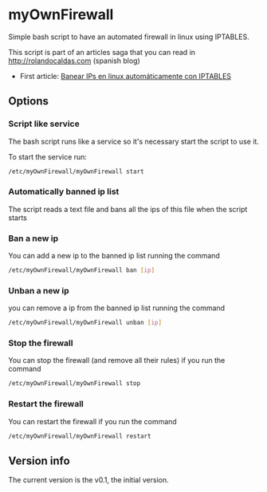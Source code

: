 # myOwnFirewall

Simple bash script to have an automated firewall in linux using IPTABLES.

This script is part of an articles saga that you can read in http://rolandocaldas.com (spanish blog)

- First article: [Banear IPs en linux automáticamente con IPTABLES](http://rolandocaldas.com/linux/script-banear-ips-en-linux-iptables)

## Options

### Script like service

The bash script runs like a service so it's necessary start the script to use it.

To start the service run:


```bash
/etc/myOwnFirewall/myOwnFirewall start
```

### Automatically banned ip list

The script reads a text file and bans all the ips of this file when the script starts

### Ban a new ip 

You can add a new ip to the banned ip list running the command

```bash
/etc/myOwnFirewall/myOwnFirewall ban [ip]
```

### Unban a new ip

you can remove a ip from the banned ip list running the command

```bash
/etc/myOwnFirewall/myOwnFirewall unban [ip]
```

### Stop the firewall

You can stop the firewall (and remove all their rules) if you run the command

```bash
/etc/myOwnFirewall/myOwnFirewall stop
```

### Restart the firewall

You can restart the firewall if you run the command

```bash
/etc/myOwnFirewall/myOwnFirewall restart
```

## Version info

The current version is the v0.1, the initial version.
